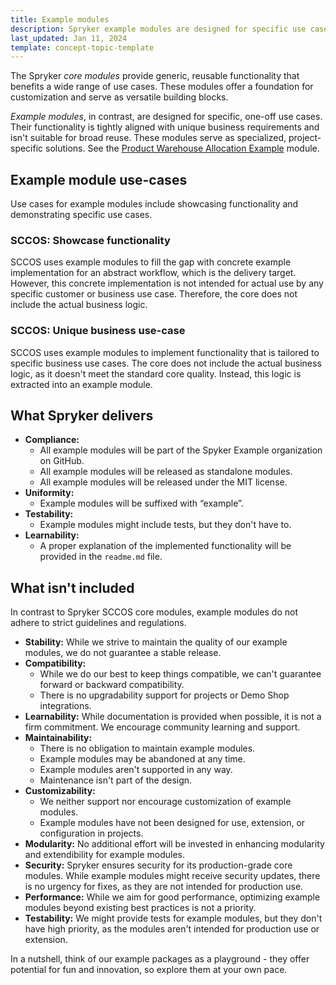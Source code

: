 ```yaml
---
title: Example modules
description: Spryker example modules are designed for specific use cases and their functionality is aligned with unique business requirements.
last_updated: Jan 11, 2024
template: concept-topic-template
---
```


The Spryker *core modules* provide generic, reusable functionality that benefits a wide range of use cases. These modules offer a foundation for customization and serve as versatile building blocks.

*Example modules*, in contrast, are designed for specific, one-off use cases. Their functionality is tightly aligned with unique business requirements and isn't suitable for broad reuse. These modules serve as specialized, project-specific solutions. See the [Product Warehouse Allocation Example](https://github.com/spryker/product-warehouse-allocation-example) module.

## Example module use-cases

Use cases for example modules include showcasing functionality and demonstrating specific use cases.

### SCCOS: Showcase functionality

SCCOS uses example modules to fill the gap with concrete example implementation for an abstract workflow, which is the delivery target. However, this concrete implementation is not intended for actual use by any specific customer or business use case. Therefore, the core does not include the actual business logic.

### SCCOS: Unique business use-case

SCCOS uses example modules to implement functionality that is tailored to specific business use cases. The core does not include the actual business logic, as it doesn't meet the standard core quality. Instead, this logic is extracted into an example module.

## What Spryker delivers

* **Compliance:**
  * All example modules will be part of the Spyker Example organization on GitHub.
  * All example modules will be released as standalone modules.
  * All example modules will be released under the MIT license.
* **Uniformity:**
  * Example modules will be suffixed with “example”.
* **Testability:**
  * Example modules might include tests, but they don't have to.
* **Learnability:**
  * A proper explanation of the implemented functionality will be provided in the `readme.md` file.

## What isn't included

In contrast to Spryker SCCOS core modules, example modules do not adhere to strict guidelines and regulations.

* **Stability:**
  While we strive to maintain the quality of our example modules, we do not guarantee a stable release.
* **Compatibility:**
  * While we do our best to keep things compatible, we can't guarantee forward or backward compatibility.
  * There is no upgradability support for projects or Demo Shop integrations.
* **Learnability:**
  While documentation is provided when possible, it is not a firm commitment. We encourage community learning and support.
* **Maintainability:**
  * There is no obligation to maintain example modules.
  * Example modules may be abandoned at any time.
  * Example modules aren't supported in any way.
  * Maintenance isn't part of the design.
* **Customizability:**
  * We neither support nor encourage customization of example modules.
  * Example modules have not been designed for use, extension, or configuration in projects.
* **Modularity:**
  No additional effort will be invested in enhancing modularity and extendibility for example modules.
* **Security:**
  Spryker ensures security for its production-grade core modules. While example modules might receive security updates, there is no urgency for fixes, as they are not intended for production use.
* **Performance:**
  While we aim for good performance, optimizing example modules beyond existing best practices is not a priority.
* **Testability:**
  We might provide tests for example modules, but they don't have high priority, as the modules aren't intended for production use or extension.

In a nutshell, think of our example packages as a playground - they offer potential for fun and innovation, so explore them at your own pace.
